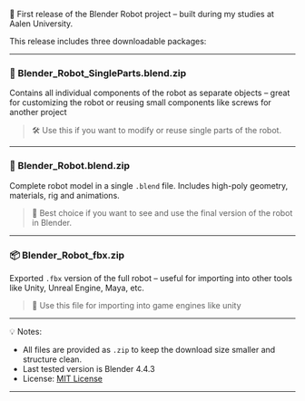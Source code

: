 
🎉 First release of the Blender Robot project – built during my studies at Aalen University.

This release includes three downloadable packages:

---

### 🧩 Blender_Robot_SingleParts.blend.zip
Contains all individual components of the robot as separate objects –
great for customizing the robot or reusing small components like screws for another project

> 🛠️ Use this if you want to modify or reuse single parts of the robot.

---

### 🦾 Blender_Robot.blend.zip
Complete robot model in a single `.blend` file. Includes high-poly geometry, materials, rig and animations.

> 🎨 Best choice if you want to see and use the final version of the robot in Blender.

---

### 📦 Blender_Robot_fbx.zip
Exported `.fbx` version of the full robot – useful for importing into other tools like Unity, Unreal Engine, Maya, etc.

> 🧪 Use this file for importing into game engines like unity

---

💡 Notes:
- All files are provided as `.zip` to keep the download size smaller and structure clean.
- Last tested version is Blender 4.4.3
- License: [MIT License](LICENSE)
---